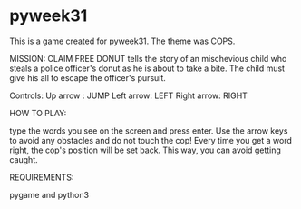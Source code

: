 # pyweek31
This is a game created for pyweek31. The theme was COPS.

MISSION: CLAIM FREE DONUT tells the story of an mischevious child who steals a police officer's donut as he is about to take a bite. The child must give his all to escape the officer's pursuit.

Controls:
Up arrow : JUMP
Left arrow: LEFT
Right arrow: RIGHT

HOW TO PLAY:

type the words you see on the screen and press enter. Use the arrow keys to avoid any obstacles and do not touch the cop!
Every time you get a word right, the cop's position will be set back. This way, you can avoid getting caught.



REQUIREMENTS:

pygame and python3